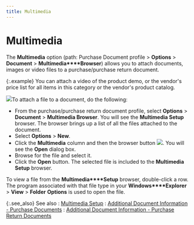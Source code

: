 ```yaml
---
title: Multimedia
---
```


# Multimedia


The **Multimedia** option (path:  Purchase Document profile > **Options**  > **Document** > **Multimedia****Browser**) allows you to attach  documents, images or video files to a purchase/purchase return document.


{:.example}
You can attach a video of the product demo,  or the vendor's price list for all items in this category or the vendor's  product catalog.


![]({{site.pp_baseurl}}/img/steps.gif)To attach a file to a document, do the following:

- From the purchase/purchase  return document profile, select **Options** > **Document** > **Multimedia Browser**. You will see the  **Multimedia Setup** browser. The  browser brings up a list of all the files attached to the document.
- Select **Options** > **New**.
- Click the **Multimedia** column and then the browser  button ![]({{site.pp_baseurl}}/img/pur_look_up_button.gif). You will see the **Open**  dialog box.
- Browse for  the file and select it.
- Click the **Open** button. The selected file is included  to the **Multimedia Setup** browser.



To view a file from the **Multimedia****Setup** browser, double-click a  row. The program associated with that file type in your **Windows****Explorer** > **View** > **Folder** **Options** is used to open the file.


{:.see_also}
See also
: [Multimedia  Setup]({{site.sc_chm}}/options/miscellaneous-set-up/multimedia/multimedia_setupco.html)
: [Additional  Document Information - Purchase Documents]({{site.pp_baseurl}}/purc-proc/doc-profile/doc-options/ex-doc-details/additional_document_information_purchase.html)
: [Additional  Document Information - Purchase Return Documents]({{site.pp_baseurl}}/return-proc/doc-prof/return-doc-opt/ex-doc-details/additional_document_information_pur_return_common_pur_ret_document_profile_options.html)
